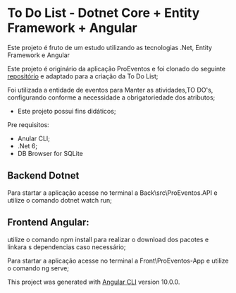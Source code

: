 # To Do List - Dotnet Core + Entity Framework + Angular

Este projeto é fruto de um estudo utilizando as tecnologias .Net, Entity Framework e Angular 

Este projeto é originário da aplicação ProEventos e foi clonado do seguinte [repositório](https://github.com/vsandrade/ProEventos/commits/master) e adaptado para a criação da To Do List;

Foi utilizada a entidade de eventos para Manter as atividades,TO DO's, configurando conforme a necessidade a obrigatoriedade dos atributos;

- Este projeto possui fins didáticos;

Pre requisitos:
 - Anular CLI;
 - .Net 6;
 - DB Browser for SQLite


## Backend Dotnet

Para startar a aplicação acesse no terminal a Back\src\ProEventos.API e utilize o comando dotnet watch run;

## Frontend Angular:

utilize o comando npm install para realizar o download dos pacotes e linkara s dependencias caso necessário;

Para startar a aplicação acesse no terminal a Front\ProEventos-App e utilize o comando ng serve;


This project was generated with [Angular CLI](https://github.com/angular/angular-cli) version 10.0.0.
